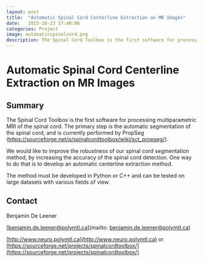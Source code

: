 ```yaml
---
layout: post
title:  "Automatic Spinal Cord Centerline Extraction on MR Images"
date:   2015-10-23 17:40:06
categories: Project
image: automaticspinalcord.png
description: The Spinal Cord Toolbox is the first software for processing multiparametric MRI of the spinal cord. The primary step is the automatic segmentation of the spinal cord, and is currently performed by PropSeg (https://sourceforge.net/p/spinalcordtoolbox/wiki/sct_propseg/).
---
```

# Automatic Spinal Cord Centerline Extraction on MR Images

## Summary

The Spinal Cord Toolbox is the first software for processing multiparametric MRI of the spinal cord. The primary step is the automatic segmentation of the spinal cord, and is currently performed by PropSeg (https://sourceforge.net/p/spinalcordtoolbox/wiki/sct_propseg/).

We would like to improve the robustness of our spinal cord segmentation method, by increasing the accuracy of the spinal cord detection. One way to do that is to develop an automatic centerline extraction method.

The method must be developed in Python or C++ and can be tested on large datasets with various fields of view.

## Contact

Benjamin De Leener

[benjamin.de.leener@polymtl.ca](mailto: benjamin.de.leener@polymtl.ca)

[http://www.neuro.polymtl.ca](http://www.neuro.polymtl.ca) or [https://sourceforge.net/projects/spinalcordtoolbox/](https://sourceforge.net/projects/spinalcordtoolbox/)

